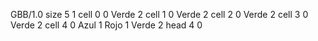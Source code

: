 <gs-board without-header> GBB/1.0
size 5 1
cell 0 0 Verde 2 
cell 1 0 Verde 2 
cell 2 0 Verde 2 
cell 3 0 Verde 2 
cell 4 0 Azul 1 Rojo 1 Verde 2 
head 4 0 </gs-board>